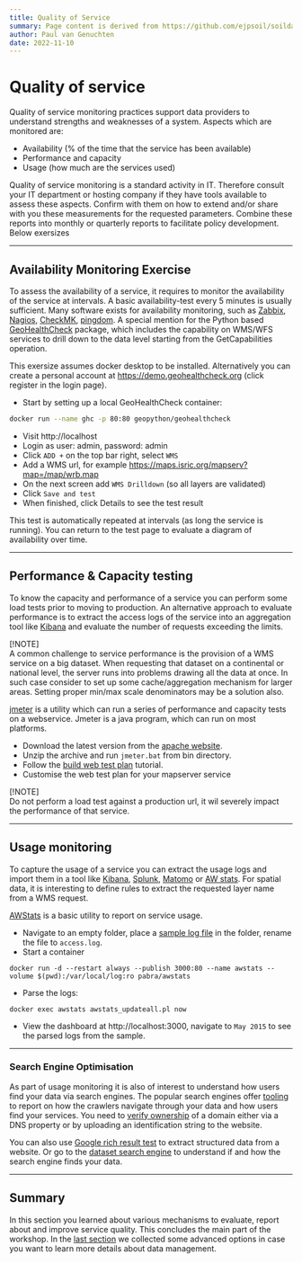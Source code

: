 ```yaml
---
title: Quality of Service
summary: Page content is derived from https://github.com/ejpsoil/soildata-assimilation-guidance
author: Paul van Genuchten
date: 2022-11-10
---
```

 
# Quality of service

Quality of service monitoring practices support data providers to understand strengths and weaknesses of a system. Aspects which are monitored are:

- Availability (% of the time that the service has been available)
- Performance and capacity 
- Usage (how much are the services used)

Quality of service monitoring is a standard activity in IT. Therefore consult your IT department or hosting company if they have tools available to assess these aspects. Confirm with them on how to extend and/or share with you these measurements for the requested parameters. Combine these reports into monthly or quarterly reports to facilitate policy development. Below exersizes

---

## Availability Monitoring Exercise

To assess the availability of a service, it requires to monitor the availability of the service at intervals. A basic availability-test every 5 minutes is usually sufficient. Many software exists for availability monitoring, such as [Zabbix](https://zabbix.com/), [Nagios](https://nagios.org/), [CheckMK](https://checkmk.com/), [pingdom](https://www.pingdom.com/). A special mention for the Python based [GeoHealthCheck](https://geohealthcheck.org/) package, which includes the capability on WMS/WFS services to drill down to the data level starting from the GetCapabilities operation.

This exersize assumes docker desktop to be installed. Alternatively you can create a personal account at https://demo.geohealthcheck.org (click register in the login page). 

- Start by setting up a local GeoHealthCheck container:

```bash
docker run --name ghc -p 80:80 geopython/geohealthcheck
```
- Visit http://localhost
- Login as user: admin, password: admin
- Click `ADD +` on the top bar right, select `WMS`
- Add a WMS url, for example https://maps.isric.org/mapserv?map=/map/wrb.map
- On the next screen add `WMS Drilldown` (so all layers are validated)
- Click `Save and test`
- When finished, click Details to see the test result

This test is automatically repeated at intervals (as long the service is running). You can return to the test page to evaluate a diagram of availability over time.

---

## Performance & Capacity testing

To know the capacity and performance of a service you can perform some load tests prior to moving to production. An alternative approach to evaluate performance is to extract the access logs of the service into an aggregation tool like [Kibana](https://www.elastic.co/kibana) and evaluate the number of requests exceeding the limits.

[!NOTE]  
A common challenge to service performance is the provision of a WMS service on a big dataset. When requesting that dataset on a continental or national level, the server runs into problems drawing all the data at once. In such case consider to set up some cache/aggregation mechanism for larger areas. Setting proper min/max scale denominators may be a solution also.

[jmeter](https://jmeter.apache.org/) is a utility which can run a series of performance and capacity tests on a webservice.
Jmeter is a java program, which can run on most platforms. 

- Download the latest version from the [apache website](https://jmeter.apache.org/download_jmeter.cgi). 
- Unzip the archive and run `jmeter.bat` from bin directory.
- Follow the [build web test plan](https://jmeter.apache.org/usermanual/build-web-test-plan.html) tutorial. 
- Customise the web test plan for your mapserver service

[!NOTE]  
Do not perform a load test against a production url, it wil severely impact the performance of that service. 

---

## Usage monitoring

To capture the usage of a service you can extract the usage logs and import them in a tool like [Kibana](https://www.elastic.co/kibana), [Splunk](https://www.splunk.com/), [Matomo](https://matomo.org/) or [AW stats](https://awstats.sourceforge.io/). For spatial data, it is interesting to define rules to extract the requested layer name from a WMS request. 

[AWStats](https://awstats.sourceforge.io/) is a basic utility to report on service usage. 

- Navigate to an empty folder, place a [sample log file](https://raw.githubusercontent.com/elastic/examples/master/Common%20Data%20Formats/apache_logs/apache_logs) in the folder, rename the file to `access.log`.
- Start a container

```
docker run -d --restart always --publish 3000:80 --name awstats --volume $(pwd):/var/local/log:ro pabra/awstats
```

- Parse the logs:

```
docker exec awstats awstats_updateall.pl now
```

- View the dashboard at http://localhost:3000, navigate to `May 2015` to see the parsed logs from the sample.

---

### Search Engine Optimisation

As part of usage monitoring it is also of interest to understand how users find your data via search engines. The popular search engines offer [tooling](https://search.google.com/search-console) to report on how the crawlers navigate through your data and how users find your services. You need to [verify ownership](https://support.google.com/webmasters/answer/9008080?hl=en) of a domain either via a DNS property or by uploading an identification string to the website. 

You can also use [Google rich result test](https://search.google.com/test/rich-results) to extract structured data from a website. Or go to the [dataset search engine](https://datasetsearch.research.google.com/) to understand if and how the search engine finds your data.

---

## Summary

In this section you learned about various mechanisms to evaluate, report about and improve service quality. This concludes the main part of the workshop. In the [last section](./9-advanced-options.md) we collected some advanced options in case you want to learn more details about data management.